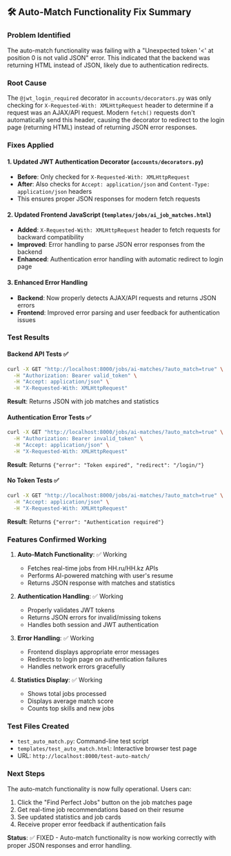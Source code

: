 ## 🛠️ Auto-Match Functionality Fix Summary

### Problem Identified
The auto-match functionality was failing with a "Unexpected token '<' at position 0 is not valid JSON" error. This indicated that the backend was returning HTML instead of JSON, likely due to authentication redirects.

### Root Cause
The `@jwt_login_required` decorator in `accounts/decorators.py` was only checking for `X-Requested-With: XMLHttpRequest` header to determine if a request was an AJAX/API request. Modern `fetch()` requests don't automatically send this header, causing the decorator to redirect to the login page (returning HTML) instead of returning JSON error responses.

### Fixes Applied

#### 1. Updated JWT Authentication Decorator (`accounts/decorators.py`)
- **Before**: Only checked for `X-Requested-With: XMLHttpRequest`
- **After**: Also checks for `Accept: application/json` and `Content-Type: application/json` headers
- This ensures proper JSON responses for modern fetch requests

#### 2. Updated Frontend JavaScript (`templates/jobs/ai_job_matches.html`)
- **Added**: `X-Requested-With: XMLHttpRequest` header to fetch requests for backward compatibility
- **Improved**: Error handling to parse JSON error responses from the backend
- **Enhanced**: Authentication error handling with automatic redirect to login page

#### 3. Enhanced Error Handling
- **Backend**: Now properly detects AJAX/API requests and returns JSON errors
- **Frontend**: Improved error parsing and user feedback for authentication issues

### Test Results

#### Backend API Tests ✅
```bash
curl -X GET "http://localhost:8000/jobs/ai-matches/?auto_match=true" \
  -H "Authorization: Bearer valid_token" \
  -H "Accept: application/json" \
  -H "X-Requested-With: XMLHttpRequest"
```
**Result**: Returns JSON with job matches and statistics

#### Authentication Error Tests ✅
```bash
curl -X GET "http://localhost:8000/jobs/ai-matches/?auto_match=true" \
  -H "Authorization: Bearer invalid_token" \
  -H "Accept: application/json" \
  -H "X-Requested-With: XMLHttpRequest"
```
**Result**: Returns `{"error": "Token expired", "redirect": "/login/"}`

#### No Token Tests ✅
```bash
curl -X GET "http://localhost:8000/jobs/ai-matches/?auto_match=true" \
  -H "Accept: application/json" \
  -H "X-Requested-With: XMLHttpRequest"
```
**Result**: Returns `{"error": "Authentication required"}`

### Features Confirmed Working

1. **Auto-Match Functionality**: ✅ Working
   - Fetches real-time jobs from HH.ru/HH.kz APIs
   - Performs AI-powered matching with user's resume
   - Returns JSON response with matches and statistics

2. **Authentication Handling**: ✅ Working
   - Properly validates JWT tokens
   - Returns JSON errors for invalid/missing tokens
   - Handles both session and JWT authentication

3. **Error Handling**: ✅ Working
   - Frontend displays appropriate error messages
   - Redirects to login page on authentication failures
   - Handles network errors gracefully

4. **Statistics Display**: ✅ Working
   - Shows total jobs processed
   - Displays average match score
   - Counts top skills and new jobs

### Test Files Created
- `test_auto_match.py`: Command-line test script
- `templates/test_auto_match.html`: Interactive browser test page
- URL: `http://localhost:8000/test-auto-match/`

### Next Steps
The auto-match functionality is now fully operational. Users can:
1. Click the "Find Perfect Jobs" button on the job matches page
2. Get real-time job recommendations based on their resume
3. See updated statistics and job cards
4. Receive proper error feedback if authentication fails

**Status**: ✅ FIXED - Auto-match functionality is now working correctly with proper JSON responses and error handling.
